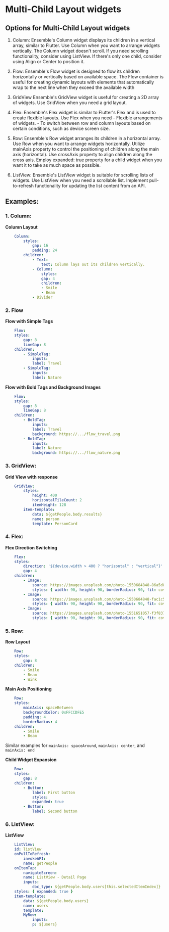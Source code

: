 # Multi-Child Layout widgets

## Options for Multi-Child Layout widgets

1. Column:
    Ensemble's Column widget displays its children in a vertical array, similar to Flutter.
    Use Column when you want to arrange widgets vertically.
    The Column widget doesn't scroll. If you need scrolling functionality, consider using ListView.
    If there's only one child, consider using Align or Center to position it.

2. Flow:
    Ensemble's Flow widget is designed to flow its children horizontally or vertically based on available space.
    The Flow container is useful for creating dynamic layouts with elements that automatically wrap to the next line when they exceed the available width

3. GridView
    Ensemble's GridView widget is useful for creating a 2D array of widgets.
    Use GridView when you need a grid layout.

4. Flex:
    Ensemble's Flex widget is similar to Flutter's Flex and is used to create flexible layouts.
    Use Flex when you need 
        - Flexible arrangements of widgets.
        - To switch between row and column layouts based on certain conditions, such as device screen size.

5. Row:
    Ensemble's Row widget arranges its children in a horizontal array.
    Use Row when you want to arrange widgets horizontally.
    Utilize mainAxis property to control the positioning of children along the main axis (horizontal).
    Use crossAxis property to align children along the cross axis.
    Employ expanded: true property for a child widget when you want it to take as much space as possible.

6. ListView:
    Ensemble's ListView widget is suitable for scrolling lists of widgets.
    Use ListView when you need a scrollable list.
    Implement pull-to-refresh functionality for updating the list content from an API.


## Examples:

### 1. Column:
**Column Layout**
```yaml
    Column:
        styles:
            gap: 16
            padding: 24
        children:
            - Text:
                text: Column lays out its children vertically.
            - Column:
                styles:
                gap: 4
                children:
                - Smile
                - Beam
            - Divider
```

### 2. Flow
**Flow with Simple Tags**
```yaml
    Flow:
    styles:
        gap: 8
        lineGap: 8
    children:
        - SimpleTag:
            inputs:
            label: Travel
        - SimpleTag:
            inputs:
            label: Nature
```

**Flow with Bold Tags and Background Images**
```yaml
    Flow:
    styles:
        gap: 8
        lineGap: 8
    children:
        - BoldTag:
            inputs:
            label: Travel
            background: https://.../flow_travel.png
        - BoldTag:
            inputs:
            label: Nature
            background: https://.../flow_nature.png
```

### 3. GridView:
**Grid View with response**
```yaml
    GridView:
        styles:
            height: 400
            horizontalTileCount: 2
            itemHeight: 128
        item-template:
            data: ${getPeople.body.results}
            name: person
            template: PersonCard
```

### 4. Flex:
**Flex Direction Switching**
```yaml
    Flex:
    styles:
        direction: '${device.width > 400 ? "horizontal" : "vertical"}'
        gap: 4
    children:
        - Image:
            source: https://images.unsplash.com/photo-1550684848-86a5d8727436
            styles: { width: 90, height: 90, borderRadius: 90, fit: cover }
        - Image:
            source: https://images.unsplash.com/photo-1550684848-fac1c5b4e853
            styles: { width: 90, height: 90, borderRadius: 90, fit: cover }
        - Image:
            source: https://images.unsplash.com/photo-1551651057-f3f83700a831
            styles: { width: 90, height: 90, borderRadius: 90, fit: cover }
```

### 5. Row:
**Row Layout**
```yaml
    Row:
    styles:
        gap: 8
    children:
        - Smile
        - Beam
        - Wink
```

**Main Axis Positioning**
```yaml
    Row:
    styles:
        mainAxis: spaceBetween
        backgroundColor: 0xFFCCDFE5
        padding: 4
        borderRadius: 4
    children:
        - Smile
        - Beam
``` 
Similar examples for `mainAxis: spaceAround`, `mainAxis: center`, and `mainAxis: end`

**Child Widget Expansion**
```yaml
    Row:
    styles:
        gap: 8
    children:
        - Button:
            label: First button
            styles:
            expanded: true
        - Button:
            label: Second button
```

### 6. ListView:
**ListView**
```yaml
    ListView:
    id: listView
    onPullToRefresh:
        invokeAPI:
        name: getPeople
    onItemTap:
        navigateScreen:
        name: ListView - Detail Page
        inputs:
            doc_type: ${getPeople.body.users[this.selectedItemIndex]}
    styles: { expanded: true }
    item-template:
        data: ${getPeople.body.users}
        name: users
        template:
        MyRow:
            inputs:
            p: ${users}
```